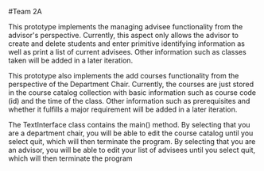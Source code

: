 #Team 2A


This prototype implements the managing advisee functionality
from the advisor's perspective. Currently, this aspect only allows the 
advisor to create and delete students and enter primitive identifying 
information as well as print a list of current advisees. Other information
such as classes taken will be added in a later iteration.

This prototype also implements the add courses functionality from the 
perspective of the Department Chair. Currently, the courses are just 
stored in the course catalog collection with basic information such as 
course code (id) and the time of the class. Other information such as 
prerequisites and whether it fulfills a major requirement will be added
in a later iteration. 

The TextInterface class contains the main() method. By selecting that you are a 
department chair, you will be able to edit the course catalog until you 
select quit, which will then terminate the program. By selecting that 
you are an advisor, you will be able to edit your list of advisees until 
you select quit, which will then terminate the program
